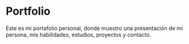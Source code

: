 # Portfolio

Este es mi portafolio personal, donde muestro una presentación de mi persona, mis habilidades, estudios, proyectos y contacto.
